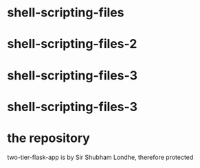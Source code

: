 # shell-scripting-files
# shell-scripting-files-2
# shell-scripting-files-3
# shell-scripting-files-3
# the repository 
two-tier-flask-app is by Sir Shubham Londhe, therefore protected
